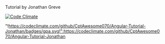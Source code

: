 Tutorial by Jonathan Greve

[![Code Climate](https://codeclimate.com/github/CptAwesome070/Angular-Tutorial-Jonathan/badges/gpa.svg)](https://codeclimate.com/github/CptAwesome070/Angular-Tutorial-Jonathan)

"!https://codeclimate.com/github/CptAwesome070/Angular-Tutorial-Jonathan/badges/gpa.svg!":https://codeclimate.com/github/CptAwesome070/Angular-Tutorial-Jonathan

